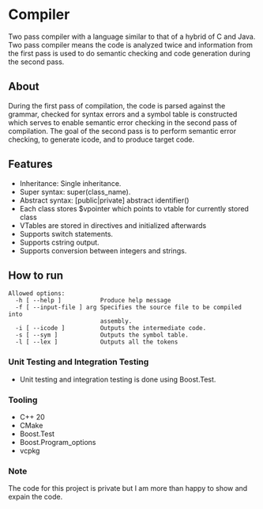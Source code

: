 # Compiler
Two pass compiler with a language similar to that of a hybrid of C and Java. Two pass compiler means the code is analyzed twice and information from the first pass is used to do semantic checking and code generation during the second pass.

## About
During the first pass of compilation, the code is parsed against the grammar, checked for syntax errors and a symbol table is constructed which serves to enable semantic error checking in the second pass of compilation.
The goal of the second pass is to perform semantic error checking, to generate icode, and to produce target code.

## Features
- Inheritance: Single inheritance.
- Super syntax: super(class_name).
- Abstract syntax: [public|private] abstract identifier()
- Each class stores $vpointer which points to vtable for currently stored class
- VTables are stored in directives and initialized afterwards
- Supports switch statements.
- Supports cstring output.
- Supports conversion between integers and strings.

## How to run
```
Allowed options:
  -h [ --help ]           Produce help message
  -f [ --input-file ] arg Specifies the source file to be compiled into
                          assembly.
  -i [ --icode ]          Outputs the intermediate code.
  -s [ --sym ]            Outputs the symbol table.
  -l [ --lex ]            Outputs all the tokens
```

### Unit Testing and Integration Testing
- Unit testing and integration testing is done using Boost.Test.

### Tooling
- C++ 20
- CMake
- Boost.Test
- Boost.Program_options
- vcpkg

### Note
The code for this project is private but I am more than happy to show and expain the code.
